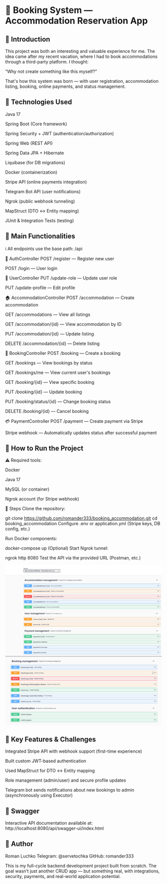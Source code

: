 # 🏡 Booking System — Accommodation Reservation App
## 🔹 Introduction
This project was both an interesting and valuable experience for me.
The idea came after my recent vacation, where I had to book accommodations through a third-party platform. I thought:

“Why not create something like this myself?”

That's how this system was born — with user registration, accommodation listing, booking, online payments, and status management.

## 🔹 Technologies Used
Java 17

Spring Boot (Core framework)

Spring Security + JWT (authentication/authorization)

Spring Web (REST API)

Spring Data JPA + Hibernate

Liquibase (for DB migrations)

Docker (containerization)

Stripe API (online payments integration)

Telegram Bot API (user notifications)

Ngrok (public webhook tunneling)

MapStruct (DTO ↔ Entity mapping)

JUnit & Integration Tests (testing)

## 🔹 Main Functionalities
ℹ️ All endpoints use the base path: /api

🔐 AuthController
POST /register — Register new user

POST /login — User login

👤 UserController
PUT /update-role — Update user role

PUT /update-profile — Edit profile

🏠 AccommodationController
POST /accommodation — Create accommodation

GET /accommodations — View all listings

GET /accommodation/{id} — View accommodation by ID

PUT /accommodation/{id} — Update listing

DELETE /accommodation/{id} — Delete listing

📅 BookingController
POST /booking — Create a booking

GET /bookings — View bookings by status

GET /bookings/me — View current user's bookings

GET /booking/{id} — View specific booking

PUT /booking/{id} — Update booking

PUT /booking/status/{id} — Change booking status

DELETE /booking/{id} — Cancel booking

💳 PaymentController
POST /payment — Create payment via Stripe

Stripe webhook — Automatically updates status after successful payment

## 🔹 How to Run the Project
⚠️ Required tools:

Docker

Java 17

MySQL (or container)

Ngrok account (for Stripe webhook)

🔧 Steps
Clone the repository:

git clone https://github.com/romander333/booking_accommodation.git
cd booking_accommodation
Configure .env or application.yml (Stripe keys, DB config, etc.)

Run Docker components:

docker-compose up
(Optional) Start Ngrok tunnel:

ngrok http 8080
Test the API via the provided URL (Postman, etc.)

![Architecture Diagram](images/first-architecture-diagram.png)
![Architecture Diagram](images/second-architecture-diagram.png)

## 🔹 Key Features & Challenges
Integrated Stripe API with webhook support (first-time experience)

Built custom JWT-based authentication

Used MapStruct for DTO ↔ Entity mapping

Role management (admin/user) and secure profile updates

Telegram bot sends notifications about new bookings to admin (asynchronously using Executor)

## 🔹 Swagger
Interactive API documentation available at:
http://localhost:8080/api/swagger-ui/index.html

## 🔹 Author
Roman Luchko
Telegram: @servetochka
GitHub: romander333

This is my full-cycle backend development project built from scratch.
The goal wasn’t just another CRUD app — but something real, with integrations, security, payments, and real-world application potential.